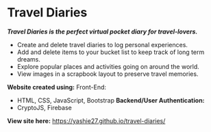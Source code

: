 # Travel Diaries

**_Travel Diaries is the perfect virtual pocket diary for travel-lovers._**

* Create and delete travel diaries to log personal experiences.
* Add and delete items to your bucket list to keep track of long term dreams.
* Explore popular places and activities going on around the world.
* View images in a scrapbook layout to preserve travel memories.

**Website created using:**
Front-End:
* HTML, CSS, JavaScript, Bootstrap
**Backend/User Authentication:**
* CryptoJS, Firebase

**View site here:** https://yashie27.github.io/travel-diaries/
